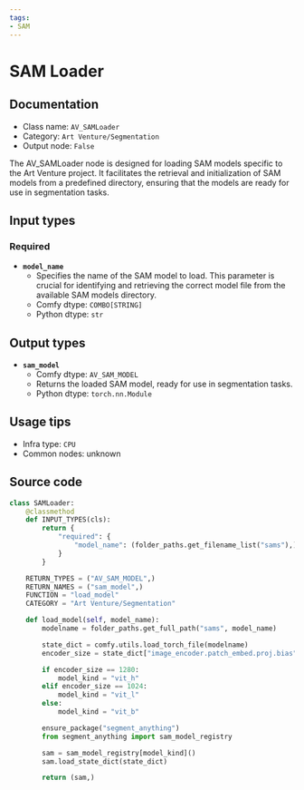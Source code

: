 ```yaml
---
tags:
- SAM
---
```


# SAM Loader
## Documentation
- Class name: `AV_SAMLoader`
- Category: `Art Venture/Segmentation`
- Output node: `False`

The AV_SAMLoader node is designed for loading SAM models specific to the Art Venture project. It facilitates the retrieval and initialization of SAM models from a predefined directory, ensuring that the models are ready for use in segmentation tasks.
## Input types
### Required
- **`model_name`**
    - Specifies the name of the SAM model to load. This parameter is crucial for identifying and retrieving the correct model file from the available SAM models directory.
    - Comfy dtype: `COMBO[STRING]`
    - Python dtype: `str`
## Output types
- **`sam_model`**
    - Comfy dtype: `AV_SAM_MODEL`
    - Returns the loaded SAM model, ready for use in segmentation tasks.
    - Python dtype: `torch.nn.Module`
## Usage tips
- Infra type: `CPU`
- Common nodes: unknown


## Source code
```python
class SAMLoader:
    @classmethod
    def INPUT_TYPES(cls):
        return {
            "required": {
                "model_name": (folder_paths.get_filename_list("sams"),),
            }
        }

    RETURN_TYPES = ("AV_SAM_MODEL",)
    RETURN_NAMES = ("sam_model",)
    FUNCTION = "load_model"
    CATEGORY = "Art Venture/Segmentation"

    def load_model(self, model_name):
        modelname = folder_paths.get_full_path("sams", model_name)

        state_dict = comfy.utils.load_torch_file(modelname)
        encoder_size = state_dict["image_encoder.patch_embed.proj.bias"].shape[0]

        if encoder_size == 1280:
            model_kind = "vit_h"
        elif encoder_size == 1024:
            model_kind = "vit_l"
        else:
            model_kind = "vit_b"

        ensure_package("segment_anything")
        from segment_anything import sam_model_registry

        sam = sam_model_registry[model_kind]()
        sam.load_state_dict(state_dict)

        return (sam,)

```
